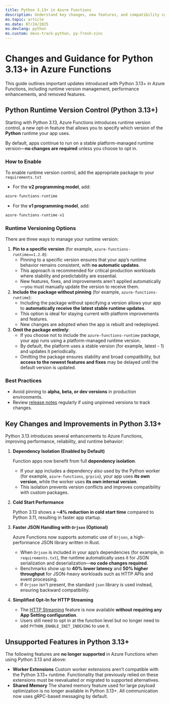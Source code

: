 ```yaml
---
title: Python 3.13+ in Azure Functions
description: Understand key changes, new features, and compatibility considerations for running Azure Functions with Python 3.13 and above.
ms.topic: article
ms.date: 07/24/2025
ms.devlang: python
ms.custom: devx-track-python, py-fresh-zinc
---
```

# Changes and Guidance for Python 3.13+ in Azure Functions
This guide outlines important updates introduced with Python 3.13+ in Azure Functions, including runtime version management, performance enhancements, and removed features.

## Python Runtime Version Control (Python 3.13+)
Starting with Python 3.13, Azure Functions introduces runtime version control, 
a new opt-in feature that allows you to specify which version of the **Python** runtime your app uses.

By default, apps continue to run on a stable platform-managed runtime version—**no changes are 
required** unless you choose to opt in.

### How to Enable
To enable runtime version control, add the appropriate package to your `requirements.txt`
- For the **v2 programming model**, add:
```python
azure-functions-runtime
```
- For the **v1 programming model**, add:
```python
azure-functions-runtime-v1
```

### Runtime Versioning Options
There are three ways to manage your runtime version:

1. **Pin to a specific version** (for example, `azure-functions-runtime==1.2.0`):
   - Pinning to a specific version ensures that your app’s runtime behavior remains consistent, with **no automatic updates**.
   - This approach is recommended for critical production workloads where stability and predictability are essential.
   - New features, fixes, and improvements aren't applied automatically—you must manually update the version to receive them.
2. **Include the package without pinning** (for example, `azure-functions-runtime`):
   - Including the package without specifying a version allows your app to **automatically receive the latest stable runtime updates**.
   - This option is ideal for staying current with platform improvements and features.
   - New changes are adopted when the app is rebuilt and redeployed.
3. **Omit the package entirely**:
   - If you choose not to include the `azure-functions-runtime` package, your app runs using a platform-managed runtime version.
   - By default, the platform uses a stable version (for example, latest - 1) and updates it periodically.
   - Omitting the package ensures stability and broad compatibility, but **access to the newest features and fixes** may be delayed until the 
   default version is updated.

### Best Practices
- Avoid pinning to **alpha, beta, or dev versions** in production environments.
- Review [release notes](https://github.com/Azure/azure-functions-python-worker/releases) regularly if using unpinned versions to track changes.


## Key Changes and Improvements in Python 3.13+
Python 3.13 introduces several enhancements to Azure Functions, improving performance, reliability, and runtime behavior:

1. **Dependency Isolation (Enabled by Default)**

   Function apps now benefit from full **dependency isolation**.
   - If your app includes a dependency also used by the Python worker (for example, `azure-functions`, `grpcio`), your app uses **its own version**, 
   while the worker uses **its own internal version**.
   - This isolation prevents version conflicts and improves compatibility with custom packages.

2. **Cold Start Performance**

   Python 3.13 shows a **~4% reduction in cold start time** compared to Python 3.11, resulting in faster app startup.

3. **Faster JSON Handling with `Orjson` (Optional)**

   Azure Functions now supports automatic use of `Orjson`, a high-performance JSON library written in Rust.
   - When `Orjson` is included in your app’s dependencies (for example, in `requirements.txt`), the runtime automatically uses it for JSON 
   serialization and deserialization—**no code changes required**.
   - Benchmarks show up to **40% lower latency** and **50% higher throughput** for JSON-heavy workloads such as HTTP APIs and event processing.
   - If `Orjson` isn't present, the standard `json` library is used instead, ensuring backward compatibility.

4. **Simplified Opt-In for HTTP Streaming**
   - The [HTTP Streaming](./functions-bindings-http-webhook-trigger.md?tabs=python-v2&pivots=programming-language-python#http-streams-1) feature is now available 
   **without requiring any App Setting configuration**.
   - Users still need to opt in at the function level but no longer need to add `PYTHON_ENABLE_INIT_INDEXING` to use it.


## Unsupported Features in Python 3.13+
The following features are **no longer supported** in Azure Functions when using Python 3.13 and above:

- **Worker Extensions**
Custom worker extensions aren't compatible with the Python 3.13+ runtime. Functionality that previously relied on these extensions 
must be reevaluated or migrated to supported alternatives.
- **Shared Memory**
The shared memory feature used for large payload optimization is no longer available in Python 3.13+. All communication now uses 
gRPC-based messaging by default.